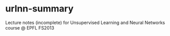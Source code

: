 urlnn-summary
=============

Lecture notes (incomplete) for Unsupervised Learning and Neural Networks course @ EPFL FS2013
